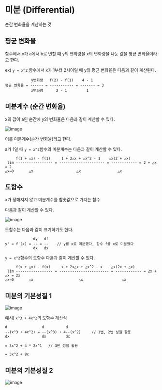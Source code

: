 # 미분 (Differential)
순간 변화율을 계산하는 것

## 평균 변화율

함수에서 x가 a에서 b로 변할 때 y의 변화량을 x의 변화량을 나눈 값을 평균 변화율이라고 한다.

ex) `y = x^2` 함수에서 x가 1부터 2사이일 때 y의 평균 변화율은 다음과 같이 계산된다.

```
            y변화량   f(2) - f(1)    4 - 1
평균 변화율 = ------ = ----------- = ------- = 3
            x변화량      2 - 1         1
```

## 미분계수 (순간 변화율)

x의 값이 a인 순간에 y의 변화율은 다음과 같이 계산할 수 있다.

![image](https://user-images.githubusercontent.com/37904040/138879412-cfe2e33c-341c-4d05-9ddb-1b863e7820e4.png)

이를 미분계수(순간 변화율)라고 한다.

a가 1일 때 `y = x^2`함수의 미분계수는 다음과 같이 계산할 수 있다.

```
     f(1 + △x) - f(1)     1 + 2△x + △x^2 - 1    △x(2 + △x)
 lim ----------------- = --------------------- = ------------ = 2 + △x = 2
△x→0       △x                    △x                 △x     
```

## 도함수

x가 정해지지 않고 미분계수를 함숫값으로 가지는 함수

다음과 같이 계산할 수 있다.

![image](https://user-images.githubusercontent.com/37904040/138890912-52538957-8fc5-4a15-bd03-b1ee808faf78.png)

도함수는 다음과 같이 표기하기도 한다.

```
             dy   df
y' = f'(x) = -- = --	// y를 x로 미분했다, 함수 f를 x로 미분했다
             dx   dx
```

`y = x^2`함수의 도함수 다음과 같이 계산할 수 있다.

```
     f(x + △x) - f(x)     x + 2x△x + △x^2 - x    △x(2x + △x)
 lim ----------------- = ----------------------- = ------------ = 2x + △x = 2x
△x→0       △x                     △x                  △x     
```

## 미분의 기본성질 1

![image](https://user-images.githubusercontent.com/37904040/138892259-ea12f021-7386-4637-a4f2-87ff45251cfe.png)

예시) `x^3 + 4x^2`의 도함수 계산식

```
d                d          d
--(x^3 + 4x^2) = --(x^3) + 4--(x^2)		// 1번, 2번 성질 활용
dx               dx         dx

= 3x^2 + 4 * 2x^1 	// 3번 성질 활용

= 3x^2 + 8x
```

## 미분의 기본성질 2

![image](https://user-images.githubusercontent.com/37904040/138895133-cf7c72f5-2379-4b4d-8f92-378be5f472ab.png)
